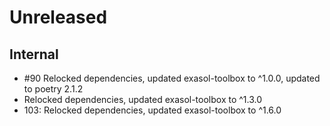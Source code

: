 # Unreleased

## Internal

* #90 Relocked dependencies, updated exasol-toolbox to ^1.0.0, updated to poetry 2.1.2
* Relocked dependencies, updated exasol-toolbox to ^1.3.0
* 103: Relocked dependencies, updated exasol-toolbox to ^1.6.0